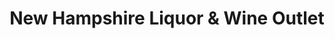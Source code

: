 ---
title: "New Hampshire Liquor & Wine Outlet"
url: /warner/new-hampshire-liquor-and-wine-outlet/
shop: alcohol
---
